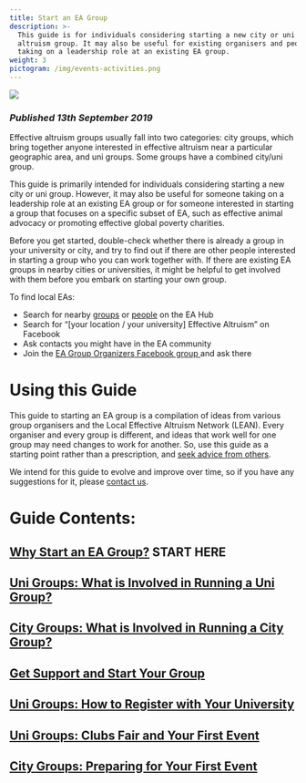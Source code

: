 ```yaml
---
title: Start an EA Group
description: >-
  This guide is for individuals considering starting a new city or uni effective
  altruism group. It may also be useful for existing organisers and people
  taking on a leadership role at an existing EA group.
weight: 3
pictogram: /img/events-activities.png
---
```

<p class="article_large_image">
 <img src="/img/eaphilippinesstart.png" />
</p>

### _Published 13th September 2019_

Effective altruism groups usually fall into two categories: city groups, which bring together anyone interested in effective altruism near a particular geographic area, and uni groups. Some groups have a combined city/uni group.

This guide is primarily intended for individuals considering starting a new city or uni group. However, it may also be useful for someone taking on a leadership role at an existing EA group or for someone interested in starting a group that focuses on a specific subset of EA, such as effective animal advocacy or promoting effective global poverty charities.

Before you get started, double-check whether there is already a group in your university or city, and try to find out if there are other people interested in starting a group who you can work together with. If there are existing EA groups in nearby cities or universities, it might be helpful to get involved with them before you embark on starting your own group.

To find local EAs:

* Search for nearby <a target="_blank" href="https://eahub.org/groups/">groups</a> or <a target="_blank" href="https://eahub.org/profiles/">people</a> on the EA Hub
* Search for “\[your location / your university] Effective Altruism” on Facebook
* Ask contacts you might have in the EA community
* Join the <a target="_blank" href="https://www.facebook.com/groups/956362287803174/">EA Group Organizers Facebook group </a>
  and ask there 

# Using this Guide

This guide to starting an EA group is a compilation of ideas from various group organisers and the Local Effective Altruism Network (LEAN). Every organiser and every group is different, and ideas that work well for one group may need changes to work for another. So, use this guide as a starting point rather than a prescription, and <a target="_blank" href="/start/support/">seek advice from others</a>.

We intend for this guide to evolve and improve over time, so if you have any suggestions for it, please <a target="_blank" href="/contact-lean/">contact us</a>.

# Guide Contents:

## [Why Start an EA Group?](/start/why/) START HERE

## [Uni Groups: What is Involved in Running a Uni Group?](/start/run-uni-group)

## [City Groups: What is Involved in Running a City Group?](/start/run-city-group/)

## [Get Support and Start Your Group](/start/support/)

## [Uni Groups: How to Register with Your University](/start/register-uni/)

## [Uni Groups: Clubs Fair and Your First Event](/start/run-city-group/)

## [City Groups: Preparing for Your First Event](start/run-city-group/)
